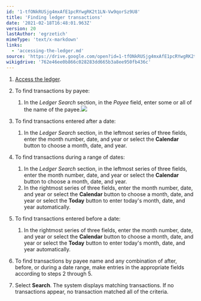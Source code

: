 ```yaml
---
id: '1-tfONkRUSjg4mxAfE1pcRYwgRK2t1LN-Vw9qorSz9U8'
title: 'Finding ledger transactions'
date: '2021-02-18T16:48:01.963Z'
version: 20
lastAuthor: 'egrzetich'
mimeType: 'text/x-markdown'
links:
  - 'accessing-the-ledger.md'
source: 'https://drive.google.com/open?id=1-tfONkRUSjg4mxAfE1pcRYwgRK2t1LN-Vw9qorSz9U8'
wikigdrive: '762e46ee0b866c028283dd665b3a8ee950fb436c'
---
```

1. [Access the ledger](accessing-the-ledger.md).
2. To find transactions by payee:
    1. In the <em>Ledger Search</em> section, in the <em>Payee</em>
        field, enter some or all of the name of the payee.<img src="../finding-ledger-transactions.assets/100000000000029F00000098197A804FAA0B53CD.png" />

1. To find transactions entered after a date:
    1. In the <em>Ledger Search</em> section, in the leftmost series of three fields, enter the month number, date, and year or select the <strong>Calendar</strong> button to choose a month, date, and year.
1. To find transactions during a range of dates:
    1. In the <em>Ledger Search</em> section, in the leftmost series of three fields, enter the month number, date, and year or select the <strong>Calendar</strong> button to choose a month, date, and year.
    2. In the rightmost series of three fields, enter the month number, date, and year or select the <strong>Calendar</strong> button to choose a month, date, and year or select the <strong>Today</strong> button to enter today's month, date, and year automatically. 
1. To find transactions entered before a date:
    1. In the rightmost series of three fields, enter the month number, date, and year or select the <strong>Calendar</strong> button to choose a month, date, and year or select the <strong>Today</strong> button to enter today's month, date, and year automatically. 
1. To find transactions by payee name and any combination of after, before, or during a date range, make entries in the appropriate fields according to steps 2 through 5.
2. Select <strong>Search</strong>. The system displays matching transactions. If no transactions appear, no transaction matched all of the criteria.


